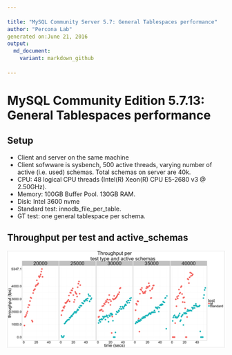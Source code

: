 ```yaml
---

title: "MySQL Community Server 5.7: General Tablespaces performance"
author: "Percona Lab"
generated on:June 21, 2016
output:
  md_document:
    variant: markdown_github

---
```



# MySQL Community Edition 5.7.13: General Tablespaces performance 

## Setup

* Client and server on the same machine 
* Client sofwware is sysbench, 500 active threads, varying number of
active (i.e. used) schemas. Total schemas on server are 40k. 
* CPU: 48 logical CPU threads (Intel(R) Xeon(R) CPU E5-2680 v3 @ 2.50GHz). 
* Memory: 100GB Buffer Pool. 130GB RAM.  
* Disk: Intel 3600 nvme
* Standard test: innodb_file_per_table. 
* GT test: one general tablespace per schema. 

## Throughput per test and active_schemas 

![plot of chunk global](figure/global-1.png)
